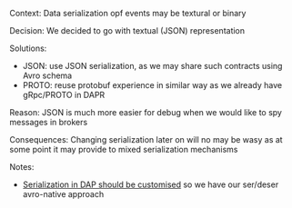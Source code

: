 Context: Data serialization opf events may be textural or binary

Decision: We decided to go with textual (JSON) representation

Solutions:
- JSON: use JSON serialization, as we may share such contracts using Avro schema
- PROTO: reuse protobuf experience in similar way as we already have gRpc/PROTO in DAPR

Reason: JSON is much more easier for debug when we would like to spy messages in brokers

Consequences: Changing serialization later on will no may be wasy as at some point it may provide to mixed serialization mechanisms

Notes:
- [Serialization in DAP should be customised](https://github.com/dapr/java-sdk/issues/496) so we have our ser/deser  avro-native approach
